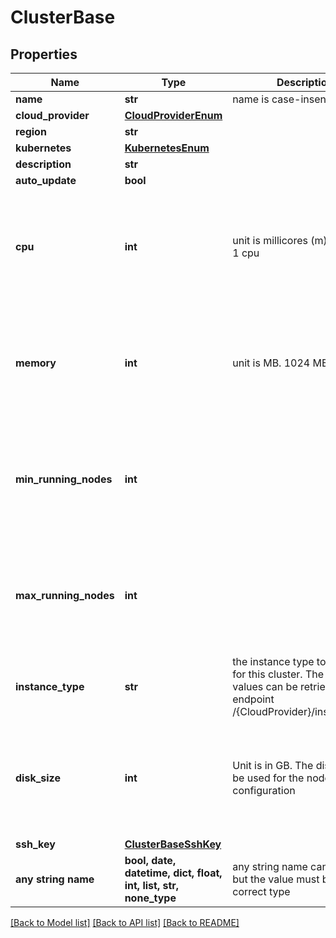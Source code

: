 # ClusterBase


## Properties
Name | Type | Description | Notes
------------ | ------------- | ------------- | -------------
**name** | **str** | name is case-insensitive | 
**cloud_provider** | [**CloudProviderEnum**](CloudProviderEnum.md) |  | 
**region** | **str** |  | 
**kubernetes** | [**KubernetesEnum**](KubernetesEnum.md) |  | 
**description** | **str** |  | [optional] 
**auto_update** | **bool** |  | [optional] 
**cpu** | **int** | unit is millicores (m). 1000m &#x3D; 1 cpu | [optional]  if omitted the server will use the default value of 250
**memory** | **int** | unit is MB. 1024 MB &#x3D; 1GB | [optional]  if omitted the server will use the default value of 256
**min_running_nodes** | **int** |  | [optional]  if omitted the server will use the default value of 1
**max_running_nodes** | **int** |  | [optional]  if omitted the server will use the default value of 1
**instance_type** | **str** | the instance type to be used for this cluster. The list of values can be retrieved via the endpoint /{CloudProvider}/instanceType | [optional] 
**disk_size** | **int** | Unit is in GB. The disk size to be used for the node configuration | [optional]  if omitted the server will use the default value of 20
**ssh_key** | [**ClusterBaseSshKey**](ClusterBaseSshKey.md) |  | [optional] 
**any string name** | **bool, date, datetime, dict, float, int, list, str, none_type** | any string name can be used but the value must be the correct type | [optional]

[[Back to Model list]](../README.md#documentation-for-models) [[Back to API list]](../README.md#documentation-for-api-endpoints) [[Back to README]](../README.md)


